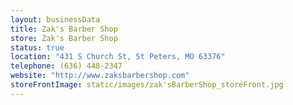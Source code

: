 ```yaml
---
layout: businessData
title: Zak's Barber Shop
store: Zak's Barber Shop
status: true
location: "431 S Church St, St Peters, MO 63376"
telephone: (636) 448-2347
website: "http://www.zaksbarbershop.com"
storeFrontImage: static/images/zak'sBarberShop_storeFront.jpg
---
```

